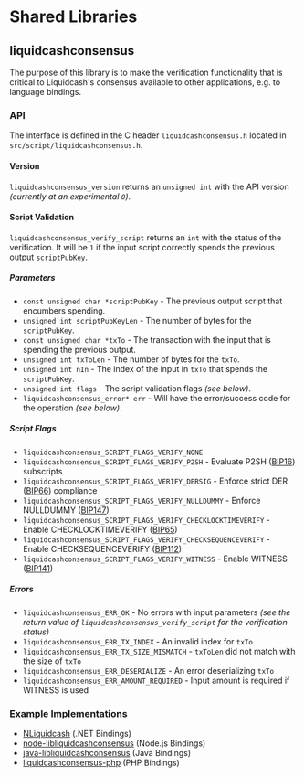 Shared Libraries
================

## liquidcashconsensus

The purpose of this library is to make the verification functionality that is critical to Liquidcash's consensus available to other applications, e.g. to language bindings.

### API

The interface is defined in the C header `liquidcashconsensus.h` located in  `src/script/liquidcashconsensus.h`.

#### Version

`liquidcashconsensus_version` returns an `unsigned int` with the API version *(currently at an experimental `0`)*.

#### Script Validation

`liquidcashconsensus_verify_script` returns an `int` with the status of the verification. It will be `1` if the input script correctly spends the previous output `scriptPubKey`.

##### Parameters
- `const unsigned char *scriptPubKey` - The previous output script that encumbers spending.
- `unsigned int scriptPubKeyLen` - The number of bytes for the `scriptPubKey`.
- `const unsigned char *txTo` - The transaction with the input that is spending the previous output.
- `unsigned int txToLen` - The number of bytes for the `txTo`.
- `unsigned int nIn` - The index of the input in `txTo` that spends the `scriptPubKey`.
- `unsigned int flags` - The script validation flags *(see below)*.
- `liquidcashconsensus_error* err` - Will have the error/success code for the operation *(see below)*.

##### Script Flags
- `liquidcashconsensus_SCRIPT_FLAGS_VERIFY_NONE`
- `liquidcashconsensus_SCRIPT_FLAGS_VERIFY_P2SH` - Evaluate P2SH ([BIP16](https://github.com/liquidcash/bips/blob/master/bip-0016.mediawiki)) subscripts
- `liquidcashconsensus_SCRIPT_FLAGS_VERIFY_DERSIG` - Enforce strict DER ([BIP66](https://github.com/liquidcash/bips/blob/master/bip-0066.mediawiki)) compliance
- `liquidcashconsensus_SCRIPT_FLAGS_VERIFY_NULLDUMMY` - Enforce NULLDUMMY ([BIP147](https://github.com/liquidcash/bips/blob/master/bip-0147.mediawiki))
- `liquidcashconsensus_SCRIPT_FLAGS_VERIFY_CHECKLOCKTIMEVERIFY` - Enable CHECKLOCKTIMEVERIFY ([BIP65](https://github.com/liquidcash/bips/blob/master/bip-0065.mediawiki))
- `liquidcashconsensus_SCRIPT_FLAGS_VERIFY_CHECKSEQUENCEVERIFY` - Enable CHECKSEQUENCEVERIFY ([BIP112](https://github.com/liquidcash/bips/blob/master/bip-0112.mediawiki))
- `liquidcashconsensus_SCRIPT_FLAGS_VERIFY_WITNESS` - Enable WITNESS ([BIP141](https://github.com/liquidcash/bips/blob/master/bip-0141.mediawiki))

##### Errors
- `liquidcashconsensus_ERR_OK` - No errors with input parameters *(see the return value of `liquidcashconsensus_verify_script` for the verification status)*
- `liquidcashconsensus_ERR_TX_INDEX` - An invalid index for `txTo`
- `liquidcashconsensus_ERR_TX_SIZE_MISMATCH` - `txToLen` did not match with the size of `txTo`
- `liquidcashconsensus_ERR_DESERIALIZE` - An error deserializing `txTo`
- `liquidcashconsensus_ERR_AMOUNT_REQUIRED` - Input amount is required if WITNESS is used

### Example Implementations
- [NLiquidcash](https://github.com/NicolasDorier/NLiquidcash/blob/master/NLiquidcash/Script.cs#L814) (.NET Bindings)
- [node-libliquidcashconsensus](https://github.com/bitpay/node-libliquidcashconsensus) (Node.js Bindings)
- [java-libliquidcashconsensus](https://github.com/dexX7/java-libliquidcashconsensus) (Java Bindings)
- [liquidcashconsensus-php](https://github.com/Bit-Wasp/liquidcashconsensus-php) (PHP Bindings)
